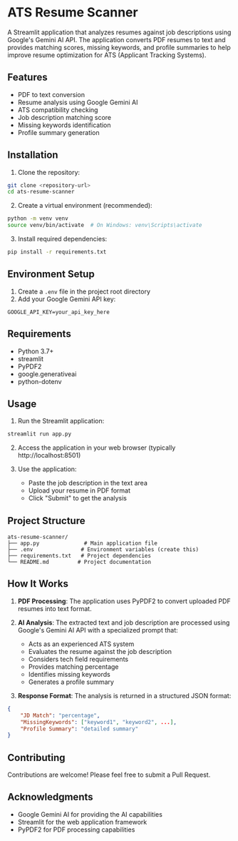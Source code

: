 # ATS Resume Scanner

A Streamlit application that analyzes resumes against job descriptions using Google's Gemini AI API. The application converts PDF resumes to text and provides matching scores, missing keywords, and profile summaries to help improve resume optimization for ATS (Applicant Tracking Systems).

## Features

- PDF to text conversion
- Resume analysis using Google Gemini AI
- ATS compatibility checking
- Job description matching score
- Missing keywords identification
- Profile summary generation

## Installation

1. Clone the repository:
```bash
git clone <repository-url>
cd ats-resume-scanner
```

2. Create a virtual environment (recommended):
```bash
python -m venv venv
source venv/bin/activate  # On Windows: venv\Scripts\activate
```

3. Install required dependencies:
```bash
pip install -r requirements.txt
```

## Environment Setup

1. Create a `.env` file in the project root directory
2. Add your Google Gemini API key:
```
GOOGLE_API_KEY=your_api_key_here
```

## Requirements

- Python 3.7+
- streamlit
- PyPDF2
- google.generativeai
- python-dotenv

## Usage

1. Run the Streamlit application:
```bash
streamlit run app.py
```

2. Access the application in your web browser (typically http://localhost:8501)

3. Use the application:
   - Paste the job description in the text area
   - Upload your resume in PDF format
   - Click "Submit" to get the analysis

## Project Structure

```
ats-resume-scanner/
├── app.py              # Main application file
├── .env               # Environment variables (create this)
├── requirements.txt   # Project dependencies
└── README.md         # Project documentation
```

## How It Works

1. **PDF Processing**: The application uses PyPDF2 to convert uploaded PDF resumes into text format.

2. **AI Analysis**: The extracted text and job description are processed using Google's Gemini AI API with a specialized prompt that:
   - Acts as an experienced ATS system
   - Evaluates the resume against the job description
   - Considers tech field requirements
   - Provides matching percentage
   - Identifies missing keywords
   - Generates a profile summary

3. **Response Format**: The analysis is returned in a structured JSON format:
```json
{
    "JD Match": "percentage",
    "MissingKeywords": ["keyword1", "keyword2", ...],
    "Profile Summary": "detailed summary"
}
```

## Contributing

Contributions are welcome! Please feel free to submit a Pull Request.


## Acknowledgments

- Google Gemini AI for providing the AI capabilities
- Streamlit for the web application framework
- PyPDF2 for PDF processing capabilities
